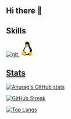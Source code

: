 ## Hi there 👋

## Skills
<a href="https://git-scm.com/" target="_blank" rel="noreferrer"> <img src="https://www.vectorlogo.zone/logos/git-scm/git-scm-icon.svg" alt="git" width="40" height="40"/> </a> <a href="https://www.linux.org/" target="_blank" rel="noreferrer"> <img src="https://raw.githubusercontent.com/devicons/devicon/master/icons/linux/linux-original.svg" alt="linux" width="40" height="40"/> </a> <a href="https://www.python.org" target="_blank" rel="noreferrer"> <a href="https://www.rust-lang.org" target="_blank" rel="noreferrer">

## Stats
![Anurag's GitHub stats](https://github-readme-stats.vercel.app/api?username=MustafaHamedd&show_icons=true&theme=nightowl)

<a href="https://git.io/streak-stats"><img src="https://streak-stats.demolab.com?user=MustafaHamedd&theme=dark-minimalist" alt="GitHub Streak" /></a>

[![Top Langs](https://github-readme-stats.vercel.app/api/top-langs/?username=MustafaHamedd&layout=compact)](https://github.com/anuraghazra/github-readme-stats)
